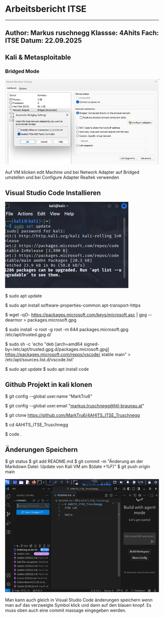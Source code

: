# Arbeitsbericht ITSE

-----
Author: Markus ruschnegg
Klassse: 4Ahits
Fach: ITSE
Datum: 22.09.2025
-----

## Kali & Metasploitable

### Bridged Mode

![Bridged Mode](img/BridgedMode.png)

Auf VM klicken edit Machine und bei Network Adapter auf Bridged umstellen und bei Configure Adapter Realtek verwenden

## Visual Studio Code Installieren

![sudo update](img/KaliBefehle.png)

 $ sudo apt update
 
 $ sudo apt install software-properties-common apt-transport-https
 
 $ wget -qO- https://packages.microsoft.com/keys/microsoft.asc | gpg --dearmor > packages.microsoft.gpg

 $ sudo install -o root -g root -m 644 packages.microsoft.gpg /etc/apt/trusted.gpg.d/

 $ sudo sh -c 'echo "deb [arch=amd64 signed-by=/etc/apt/trusted.gpg.d/packages.microsoft.gpg] https://packages.microsoft.com/repos/vscode/ stable main" > /etc/apt/sources.list.d/vscode.list'

 $ sudo apt update
 $ sudo apt install code

## Github Projekt in kali klonen

 $ git config --global user.name "MarkTru6"
 
 $ git config --global user.email "markus.truschnegg@htl-braunau.at"

 $ git clone https://github.com/MarkTru6/4AHITS_ITSE_Truschnegg
 
 $ cd 4AHITS_ITSE_Truschnegg
 
 $ code .

## Änderungen Speichern 

 $ git status
 $ git add README.md
 $ git commit -m "Änderung an der Markdown Datei: Update von Kali VM am $(date +%F)"
 $ git push origin main

![commit changes](img/VSCodeKali.png)

Man kann auch gleich in Visual Studio Code änderungen speichern wenn man auf das verzweigte Symbol klick und dann auf den blauen knopf. Es muss oben auch eine commit massage eingegeben werden.



 

